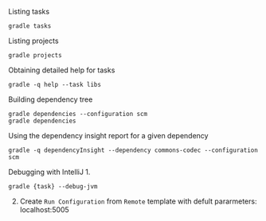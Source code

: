 Listing tasks
```
gradle tasks
```

Listing projects
```
gradle projects
```

Obtaining detailed help for tasks
```
gradle -q help --task libs
```

Building dependency tree
```
gradle dependencies --configuration scm
gradle dependencies
```

Using the dependency insight report for a given dependency
```
gradle -q dependencyInsight --dependency commons-codec --configuration scm
```

Debugging with IntelliJ
1.
```
gradle {task} --debug-jvm
```
2. Create `Run Configuration` from `Remote` template with defult pararmeters: localhost:5005
